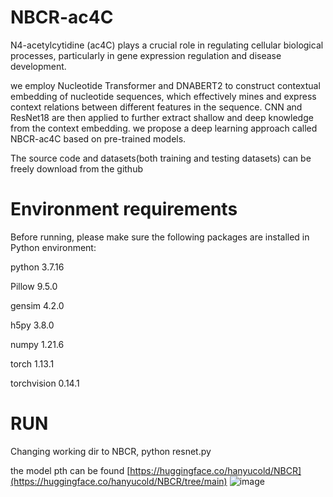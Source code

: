 # NBCR-ac4C

N4-acetylcytidine (ac4C) plays a crucial role in regulating cellular biological processes, particularly in gene expression regulation and disease development.

we employ Nucleotide Transformer and DNABERT2 to construct contextual embedding of nucleotide sequences, which effectively mines and express context relations between different features in the sequence. CNN and ResNet18 are then applied to further extract shallow and deep knowledge from the context embedding. we propose a deep learning approach called NBCR-ac4C based on pre-trained models.

The source code and datasets(both training and testing datasets) can be freely download from the github

# Environment requirements
Before running, please make sure the following packages are installed in Python environment:

python  3.7.16

Pillow	9.5.0

gensim	4.2.0

h5py	3.8.0

numpy	1.21.6

torch	1.13.1

torchvision	0.14.1

# RUN
Changing working dir to NBCR, python resnet.py


the model pth can be found [https://huggingface.co/hanyucold/NBCR](https://huggingface.co/hanyucold/NBCR/tree/main)
![image](https://github.com/2103374200/NBCR/assets/60246005/02b650d9-0d81-4fc2-88e9-efa7de981d9d)


